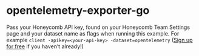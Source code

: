 # opentelemetry-exporter-go

Pass your Honeycomb API key, found on your Honeycomb Team Settings page and your dataset name as flags when running this example. For example `client -apikey=<your-api-key> -dataset=opentelemetry` ([Sign up for free](https://ui.honeycomb.io/signup) if you haven’t already!)
